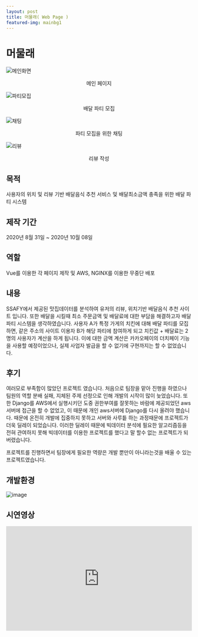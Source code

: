 ```yaml
---
layout: post
title: 머물래( Web Page )
featured-img: mainbg1
---
```



# 머물래
![메인화면](https://user-images.githubusercontent.com/44697835/100577048-b562fc80-3322-11eb-83c2-63f08e8b6c0f.png)<center>메인 페이지</center>  
 
![파티모집](https://user-images.githubusercontent.com/44697835/100577053-b72cc000-3322-11eb-9c7a-fc327de7c186.png)<center>배달 파티 모집</center>    

![채팅](https://user-images.githubusercontent.com/44697835/100577058-b8f68380-3322-11eb-91da-25b35a74f815.png)<center>파티 모집을 위한 채팅</center>    

![리뷰](https://user-images.githubusercontent.com/44697835/100577059-ba27b080-3322-11eb-8391-34d31ce283c7.png)<center>리뷰 작성</center>  

  
    


## 목적
사용자의 위치 및 리뷰 기반 배달음식 추천 서비스 및 배달최소금액 충족을 위한 배달 파티 시스템


## 제작 기간
2020년 8월 31일 ~ 2020년 10월 08일


## 역할
Vue를 이용한 각 페이지 제작 및 AWS, NGINX를 이용한 무중단 배포

## 내용
SSAFY에서 제공된 맛집데이터를 분석하여 유저의 리뷰, 위치기반 배달음식 추천 사이트 입니다. 또한 배달을 시킬때 최소 주문금액 및 배달료에 대한 부담을 해결하고자 배달 파티 시스템을 생각하였습니다. 사용자 A가 특정 가게의 치킨에 대해 배달 파티를 모집하면, 같은 주소의 사이트 이용자 B가 해당 파티에 참여하게 되고 치킨값 + 배달료는 2명의 사용자가 계산을 하게 됩니다. 이에 대한 금액 계산은 카카오페이의 더치페이 기능을 사용할 예정이었으나, 실제 사업자 발급을 할 수 없기에 구현까지는 할 수 없었습니다.


## 후기
여러모로 부족함이 많았던 프로젝트 였습니다. 처음으로 팀장을 맡아 진행을 하였으나 팀원의 역할 분배 실패, 지체된 주제 선정으로 인해 개발의 시작이 많이 늦었습니다. 또한 Django를 AWS에서 실행시키던 도중 권한부여를 잘못하는 바람에 제공되었던 aws서버에 접근을 할 수 없었고, 이 때문에 개인 aws서버에 Django를 다시 올려야 했습니다. 때문에 온전히 개발에 집중하지 못하고 서버와 사루틑 하는 과정때문에 프로젝트가 더욱 딜레이 되었습니다. 이러한 딜레이 때문에 빅데이터 분석에 필요한 알고리즘등을 전혀 관여하지 못해 빅데이터를 이용한 프로젝트를 했다고 말 할수 없는 프로젝트가 되버렸습니다.

프로젝트를 진행하면서 팀장에게 필요한 역량은 개발 뿐만이 아니라는것을 배울 수 있는 프로젝트였습니다.


## 개발환경
![image](https://user-images.githubusercontent.com/44697835/95402712-58168480-094b-11eb-84c9-a26053ea8b36.png)


## 시연영상
<style>.embed-container { position: relative; padding-bottom: 56.25%; height: 0; overflow: hidden; max-width: 100%; } .embed-container iframe, .embed-container object, .embed-container embed { position: absolute; top: 0; left: 0; width: 100%; height: 100%; }</style><div class='embed-container'><iframe src='https://www.youtube.com/embed/D3KPND9Nt7c' frameborder='0' allowfullscreen></iframe></div>
